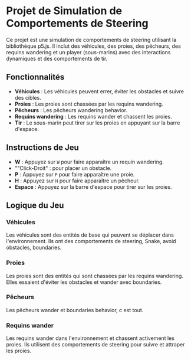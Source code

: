 # Projet de Simulation de Comportements de Steering

Ce projet est une simulation de comportements de steering utilisant la bibliothèque p5.js. Il inclut des véhicules, des proies, des pêcheurs, des requins wandering et un player (sous-marins) avec des interactions dynamiques et des comportements de tir.

## Fonctionnalités

- **Véhicules** : Les véhicules peuvent errer, éviter les obstacles et suivre des cibles.
- **Proies** : Les proies sont chassées par les requins wandering.
- **Pêcheurs** : Les pêcheurs wandering behavior.
- **Requins wandering** : Les requins wander et chassent les proies.
- **Tir** : Le sous-marin peut tirer sur les proies en appuyant sur la barre d'espace.

## Instructions de Jeu

- **W** : Appuyez sur `W` pour faire apparaître un requin wandering.
- ""Click-Droit" : pour placer un obstacle.
- **P** : Appuyez sur `P` pour faire apparaître une proie.
- **H** : Appuyez sur `H` pour faire apparaître un pêcheur.
- **Espace** : Appuyez sur la barre d'espace pour tirer sur les proies.

## Logique du Jeu

### Véhicules

Les véhicules sont des entités de base qui peuvent se déplacer dans l'environnement. Ils ont des comportements de steering, Snake, avoid obstacles, boundaries.

### Proies

Les proies sont des entités qui sont chassées par les requins wandering. Elles essaient d'éviter les obstacles et wander avec boundaries.

### Pêcheurs

Les pêcheurs wander et boundaries behavior, c est tout.

### Requins wander

Les requins wander dans l'environnement et chassent activement les proies. Ils utilisent des comportements de steering pour suivre et attraper les proies.

